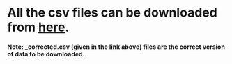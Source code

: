 # All the csv files can be downloaded from [here](https://drive.google.com/drive/folders/1xknIq0a_Z44KzXfliEjnDFkQ7qHe2ZmE?usp=sharing).</br>
#### Note: _corrected.csv (given in the link above) files are the correct version of data to be downloaded.
